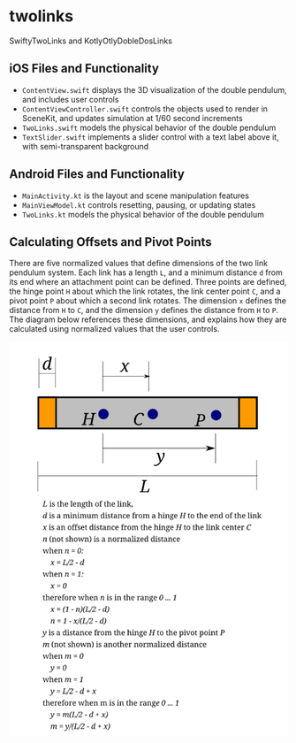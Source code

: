 # twolinks
SwiftyTwoLinks and KotlyOtlyDobleDosLinks

## iOS Files and Functionality

- `ContentView.swift` displays the 3D visualization of the double pendulum, and includes user controls
- `ContentViewController.swift` controls the objects used to render in SceneKit, and updates simulation at 1/60 second increments
- `TwoLinks.swift` models the physical behavior of the double pendulum
- `TextSlider.swift` implements a slider control with a text label above it, with semi-transparent background

## Android Files and Functionality

- `MainActivity.kt` is the layout and scene manipulation features
- `MainViewModel.kt` controls resetting, pausing, or updating states 
- `TwoLinks.kt` models the physical behavior of the double pendulum

## Calculating Offsets and Pivot Points

There are five normalized values that define dimensions of the two link pendulum system. 
Each link has a length `L`, and a minimum distance `d` from its end where an attachment point can be defined. 
Three points are defined, the hinge point `H` about which the link rotates, the link center point `C`, and a pivot point `P` about which a second link rotates.
The dimension `x` defines the distance from `H` to `C`, and the dimension `y` defines the distance from `H` to `P`.
The diagram below references these dimensions, and explains how they are calculated using normalized values that the user controls.

![Dimensional Diagram](assets/offsetDiagram.png)

